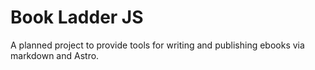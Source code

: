 # Book Ladder JS

A planned project to provide tools for writing and publishing ebooks via markdown and Astro. 
